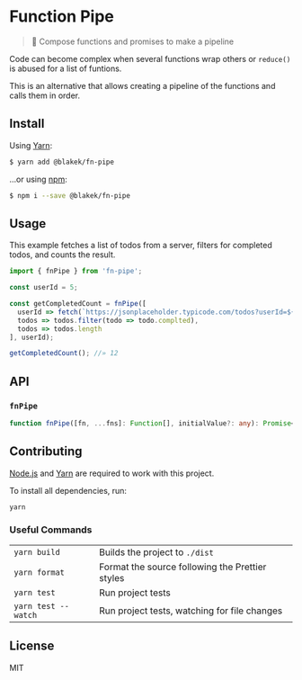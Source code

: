 # Function Pipe

> 🚰 Compose functions and promises to make a pipeline

Code can become complex when several functions wrap others or `reduce()` is
abused for a list of funtions.

This is an alternative that allows creating a pipeline of the functions and
calls them in order.

## Install

Using [Yarn]:

```bash
$ yarn add @blakek/fn-pipe
```

…or using [npm]:

```bash
$ npm i --save @blakek/fn-pipe
```

## Usage

This example fetches a list of todos from a server, filters for completed todos,
and counts the result.

```js
import { fnPipe } from 'fn-pipe';

const userId = 5;

const getCompletedCount = fnPipe([
  userId => fetch(`https://jsonplaceholder.typicode.com/todos?userId=${userId}`)
  todos => todos.filter(todo => todo.complted),
  todos => todos.length
], userId);

getCompletedCount(); //» 12
```

## API

### `fnPipe`

```ts
function fnPipe([fn, ...fns]: Function[], initialValue?: any): Promise<any>;
```

## Contributing

[Node.js] and [Yarn] are required to work with this project.

To install all dependencies, run:

```bash
yarn
```

### Useful Commands

|                     |                                                 |
| ------------------- | ----------------------------------------------- |
| `yarn build`        | Builds the project to `./dist`                  |
| `yarn format`       | Format the source following the Prettier styles |
| `yarn test`         | Run project tests                               |
| `yarn test --watch` | Run project tests, watching for file changes    |

## License

MIT

[node.js]: https://nodejs.org/
[npm]: https://npmjs.com/
[yarn]: https://yarnpkg.com/en/docs/
